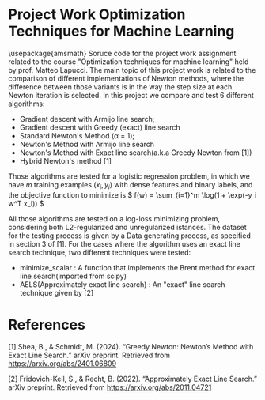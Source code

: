 # Project Work Optimization Techniques for Machine Learning 


\usepackage{amsmath}
Soruce code for the project work assignment related to the course "Optimization techniques for machine learning" held by prof. Matteo Lapucci. 
The main topic of this project work is related to the comparison of different implementations of Newton methods, where the difference between those variants is in the way the step size at each Newton iteration is selected.
In this project we compare and test 6 different algorithms:
<ul>
  <li>Gradient descent with Armijo line search;</li>
  <li>Gradient descent with Greedy (exact) line search</li>
  <li>Standard Newton's Method (α = 1);</li>
  <li>Newton's Method with Armijo line search</li>
  <li>Newton's Method with Exact line search(a.k.a Greedy Newton from [1])</li>
  <li>Hybrid Newton's method [1]</li>
</ul>

Those algorithms are tested for a logistic regression problem, in which we have $m$ training examples $(x_i,y_i)$ with dense features and binary labels, and the objective function to minimize is 
$
f(w) = \sum_{i=1}^m \log(1 + \exp(-y_i w^T x_i))
$

All those algorithms are tested on a log-loss minimizing problem, considering both L2-regularized and unregularized istances. The dataset for the testing process is given by a Data generating process, as specified in section 3 of [1]. For the cases where the 
algorithm uses an exact line search technique, two different techniques were tested: 
<ul>
  <li>minimize_scalar : A function that implements the Brent method for exact line search(imported from scipy)</li>
  <li>AELS(Approximately exact line search) : An "exact" line search technique given by [2] </li>
</ul>



<h1>References</h1>

[1]   Shea, B., & Schmidt, M. (2024). “Greedy Newton: Newton’s Method with Exact Line Search.” arXiv preprint. Retrieved from <a href="https://arxiv.org/abs/2401.06809">https://arxiv.org/abs/2401.06809</a>

[2]   Fridovich-Keil, S., & Recht, B. (2022). “Approximately Exact Line Search.” arXiv preprint. Retrieved from <a href="https://arxiv.org/abs/2011.04721">https://arxiv.org/abs/2011.04721</a>
